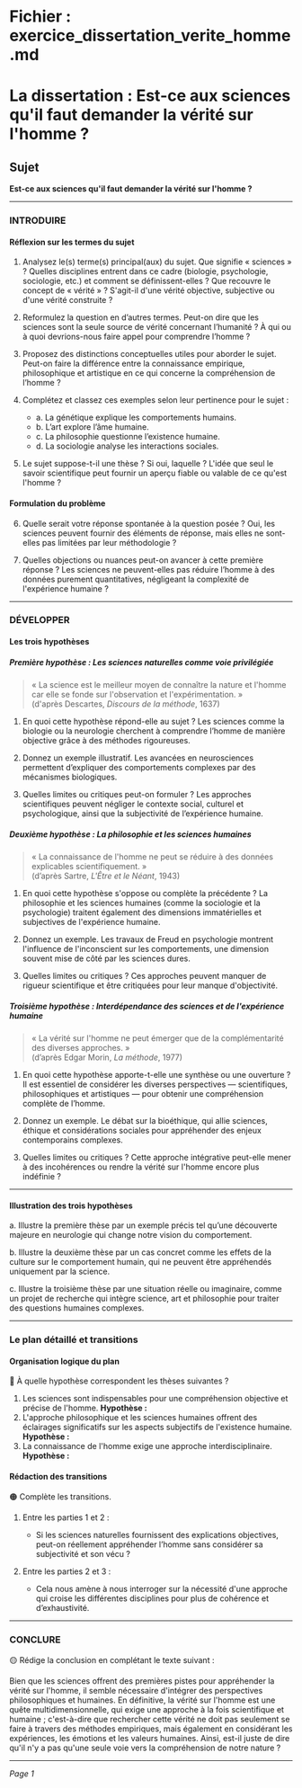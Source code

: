 # Fichier : exercice_dissertation_verite_homme.md

# La dissertation : Est-ce aux sciences qu'il faut demander la vérité sur l'homme ?

## Sujet
**Est-ce aux sciences qu'il faut demander la vérité sur l'homme ?**

---

### INTRODUIRE

#### Réflexion sur les termes du sujet

1. Analysez le(s) terme(s) principal(aux) du sujet. Que signifie « sciences » ? Quelles disciplines entrent dans ce cadre (biologie, psychologie, sociologie, etc.) et comment se définissent-elles ? Que recouvre le concept de « vérité » ? S'agit-il d'une vérité objective, subjective ou d'une vérité construite ?
   
2. Reformulez la question en d’autres termes. Peut-on dire que les sciences sont la seule source de vérité concernant l’humanité ? À qui ou à quoi devrions-nous faire appel pour comprendre l’homme ? 

3. Proposez des distinctions conceptuelles utiles pour aborder le sujet. Peut-on faire la différence entre la connaissance empirique, philosophique et artistique en ce qui concerne la compréhension de l’homme ?

4. Complétez et classez ces exemples selon leur pertinence pour le sujet :
   - a. La génétique explique les comportements humains.
   - b. L’art explore l’âme humaine.
   - c. La philosophie questionne l’existence humaine.
   - d. La sociologie analyse les interactions sociales.

5. Le sujet suppose-t-il une thèse ? Si oui, laquelle ? L'idée que seul le savoir scientifique peut fournir un aperçu fiable ou valable de ce qu'est l'homme ?

#### Formulation du problème

6. Quelle serait votre réponse spontanée à la question posée ? Oui, les sciences peuvent fournir des éléments de réponse, mais elles ne sont-elles pas limitées par leur méthodologie ?

7. Quelles objections ou nuances peut-on avancer à cette première réponse ? Les sciences ne peuvent-elles pas réduire l’homme à des données purement quantitatives, négligeant la complexité de l'expérience humaine ?

---

### DÉVELOPPER

#### Les trois hypothèses

##### Première hypothèse : Les sciences naturelles comme voie privilégiée

> « La science est le meilleur moyen de connaître la nature et l'homme car elle se fonde sur l'observation et l'expérimentation. »  
> (d'après Descartes, *Discours de la méthode*, 1637)

1. En quoi cette hypothèse répond-elle au sujet ? Les sciences comme la biologie ou la neurologie cherchent à comprendre l’homme de manière objective grâce à des méthodes rigoureuses.
   
2. Donnez un exemple illustratif. Les avancées en neurosciences permettent d’expliquer des comportements complexes par des mécanismes biologiques.

3. Quelles limites ou critiques peut-on formuler ? Les approches scientifiques peuvent négliger le contexte social, culturel et psychologique, ainsi que la subjectivité de l’expérience humaine.

##### Deuxième hypothèse : La philosophie et les sciences humaines

> « La connaissance de l'homme ne peut se réduire à des données explicables scientifiquement. »  
> (d’après Sartre, *L'Être et le Néant*, 1943)

1. En quoi cette hypothèse s'oppose ou complète la précédente ? La philosophie et les sciences humaines (comme la sociologie et la psychologie) traitent également des dimensions immatérielles et subjectives de l'expérience humaine.

2. Donnez un exemple. Les travaux de Freud en psychologie montrent l'influence de l'inconscient sur les comportements, une dimension souvent mise de côté par les sciences dures.

3. Quelles limites ou critiques ? Ces approches peuvent manquer de rigueur scientifique et être critiquées pour leur manque d'objectivité.

##### Troisième hypothèse : Interdépendance des sciences et de l'expérience humaine 

> « La vérité sur l'homme ne peut émerger que de la complémentarité des diverses approches. »  
> (d’après Edgar Morin, *La méthode*, 1977)

1. En quoi cette hypothèse apporte-t-elle une synthèse ou une ouverture ? Il est essentiel de considérer les diverses perspectives — scientifiques, philosophiques et artistiques — pour obtenir une compréhension complète de l’homme.

2. Donnez un exemple. Le débat sur la bioéthique, qui allie sciences, éthique et considérations sociales pour appréhender des enjeux contemporains complexes.

3. Quelles limites ou critiques ? Cette approche intégrative peut-elle mener à des incohérences ou rendre la vérité sur l'homme encore plus indéfinie ?

---

#### Illustration des trois hypothèses

a. Illustre la première thèse par un exemple précis tel qu’une découverte majeure en neurologie qui change notre vision du comportement.

b. Illustre la deuxième thèse par un cas concret comme les effets de la culture sur le comportement humain, qui ne peuvent être appréhendés uniquement par la science.

c. Illustre la troisième thèse par une situation réelle ou imaginaire, comme un projet de recherche qui intègre science, art et philosophie pour traiter des questions humaines complexes.

---

### Le plan détaillé et transitions

#### Organisation logique du plan

🔴 À quelle hypothèse correspondent les thèses suivantes ?

1. Les sciences sont indispensables pour une compréhension objective et précise de l'homme. **Hypothèse :**
2. L'approche philosophique et les sciences humaines offrent des éclairages significatifs sur les aspects subjectifs de l'existence humaine. **Hypothèse :**
3. La connaissance de l'homme exige une approche interdisciplinaire. **Hypothèse :**

#### Rédaction des transitions

🟠 Complète les transitions.

1. Entre les parties 1 et 2 :  
   - Si les sciences naturelles fournissent des explications objectives, peut-on réellement appréhender l’homme sans considérer sa subjectivité et son vécu ?
  
2. Entre les parties 2 et 3 :  
   - Cela nous amène à nous interroger sur la nécessité d'une approche qui croise les différentes disciplines pour plus de cohérence et d’exhaustivité.

---

### CONCLURE

🟡 Rédige la conclusion en complétant le texte suivant :

Bien que les sciences offrent des premières pistes pour appréhender la vérité sur l'homme, il semble nécessaire d'intégrer des perspectives philosophiques et humaines. En définitive, la vérité sur l'homme est une quête multidimensionnelle, qui exige une approche à la fois scientifique et humaine ; c'est-à-dire que rechercher cette vérité ne doit pas seulement se faire à travers des méthodes empiriques, mais également en considérant les expériences, les émotions et les valeurs humaines. Ainsi, est-il juste de dire qu'il n'y a pas qu'une seule voie vers la compréhension de notre nature ?

--- 

*Page 1*